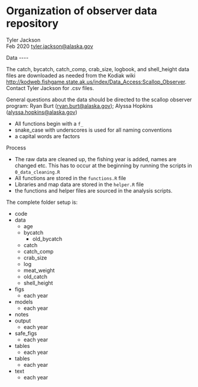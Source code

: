 # Organization of observer data repository

Tyler Jackson  
Feb 2020
tyler.jackson@alaska.gov

Data ----

The catch, bycatch, catch_comp, crab_size, logbook, and shell_height data files are downloaded as needed from the Kodiak wiki  
http://kodweb.fishgame.state.ak.us/index/Data_Access:Scallop_Observer. Contact Tyler Jackson for .csv files.


General questions about the data should be directed to the scallop observer program: Ryan Burt (ryan.burt@alaska.gov); Alyssa Hopkins (alyssa.hopkins@alaska.gov)

 - All functions begin with a `f_`
 - snake_case with underscores is used for all naming conventions
 - a capital words are factors 
 
 Process
 
  - The raw data are cleaned up, the fishing year is added, names are changed etc. This has to occur at the beginning by running the scripts in `0_data_cleaning.R`
  - All functions are stored in the `functions.R` file
  - Libraries and map data are stored in the `helper.R` file
  - the functions and helper files are sourced in the analysis scripts.
  
The complete folder setup is:

 - code
 - data
    - age
    - bycatch
      - old_bycatch
    - catch
    - catch_comp
    - crab_size
    - log
    - meat_weight
    - old_catch
    - shell_height
  - figs
    - each year
  - models
    - each year
  - notes
  - output
    - each year
  - safe_figs
    - each year
  - tables
    - each year
  - tables
    - each year
  - text
    - each year
  




